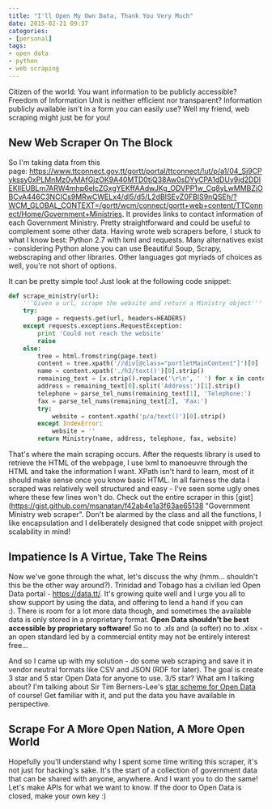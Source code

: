 ```yaml
---
title: "I'll Open My Own Data, Thank You Very Much"
date: 2015-02-21 09:37
categories:
- [personal]
tags:
- open data
- python
- web scraping
---
```


Citizen of the world: You want information to be publicly accessible? Freedom of Information Unit is neither efficient nor transparent? Information publicly available isn't in a form you can easily use? Well my friend, web scraping might just be for you!

## New Web Scraper On The Block

So I'm taking data from this page: <https://www.ttconnect.gov.tt/gortt/portal/ttconnect/!ut/p/a1/04_Sj9CPykssy0xPLMnMz0vMAfGjzOK9A40MTD0tjQ38Aw0sDYyCPA1dDUy9jd2DDIEKIlEUBLm7ARW4mhp6eIcZGxgYEKffAAdwJKg_ODVPP1w_Cq8yLwMMBZjOBCvA446C3NCICs9MRwCWELx4/dl5/d5/L2dBISEvZ0FBIS9nQSEh/?WCM_GLOBAL_CONTEXT=/gortt/wcm/connect/gortt+web+content/TTConnect/Home/Government+Ministries>. It provides links to contact information of each Government Ministry. Pretty straightforward and could be useful to complement some other data. Having wrote web scrapers before, I stuck to what I know best: Python 2.7 with lxml and requests. Many alternatives exist - considering Python alone you can use Beautiful Soup, Scrapy, webscraping and other libraries. Other languages got myriads of choices as well, you're not short of options.

It can be pretty simple too! Just look at the following code snippet:

```python
def scrape_ministry(url):
    '''Given a url, scrape the website and return a Ministry object'''
    try:
        page = requests.get(url, headers=HEADERS)
    except requests.exceptions.RequestException:
        print 'Could not reach the website'
        raise
    else:
        tree = html.fromstring(page.text)
        content = tree.xpath('//div[@class="portletMainContent"]')[0]
        name = content.xpath('./h3/text()')[0].strip()
        remaining_text = [x.strip().replace('\r\n', ' ') for x in content.xpath('.//p/text()')]
        address = remaining_text[0].split('Address:')[1].strip()
        telephone = parse_tel_nums(remaining_text[1], 'Telephone:')
        fax = parse_tel_nums(remaining_text[2], 'Fax:')
        try:
            website = content.xpath('p/a/text()')[0].strip()
        except IndexError:
            website = ''
        return Ministry(name, address, telephone, fax, website)
```

That's where the main scraping occurs. After the requests library is used to retrieve the HTML of the webpage, I use lxml to manoeuvre through the HTML and take the information I want. XPath isn't hard to learn, most of it should make sense once you know basic HTML. In all fairness the data I scraped was relatively well structured and easy - I've seen some ugly ones where these few lines won't do. Check out the entire scraper in this [gist](https://gist.github.com/msanatan/f42ab4e1a3f63ae65138 "Government Ministry web scraper". Don't be alarmed by the class and all the functions, I like encapsulation and I deliberately designed that code snippet with project scalability in mind!

## Impatience Is A Virtue, Take The Reins

Now we've gone through the what, let's discuss the why (hmm... shouldn't this be the other way around?). Trinidad and Tobago has a civilian led Open Data portal - <https://data.tt/>. It's growing quite well and I urge you all to show support by using the data, and offering to lend a hand if you can :). There is room for a lot more data though, and sometimes the available data is only stored in a proprietary format. **Open Data shouldn't be best accessible by proprietary software!** So no to .xls and (a softer) no to .xlsx - an open standard led by a commercial entity may not be entirely interest free...

And so I came up with my solution - do some web scraping and save it in vendor neutral formats like CSV and JSON (RDF for later). The goal is create 3 star and 5 star Open Data for anyone to use. 3/5 star? What am I talking about? I'm talking about Sir Tim Berners-Lee's [star scheme for Open Data](http://www.w3.org/DesignIssues/LinkedData.html) of course! Get familiar with it, and put the data you have available in perspective.

## Scrape For A More Open Nation, A More Open World

Hopefully you'll understand why I spent some time writing this scraper, it's not just for hacking's sake. It's the start of a collection of government data that can be shared with anyone, anywhere. And I want you to do the same! Let's make APIs for what we want to know. If the door to Open Data is closed, make your own key :)
